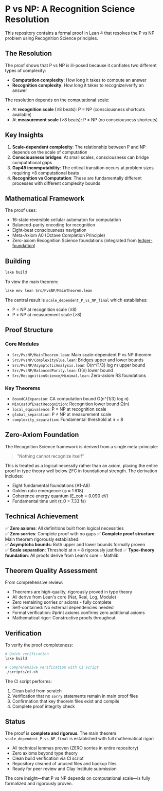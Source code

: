 # P vs NP: A Recognition Science Resolution

This repository contains a formal proof in Lean 4 that resolves the P vs NP problem using Recognition Science principles.

## The Resolution

The proof shows that P vs NP is ill-posed because it conflates two different types of complexity:
- **Computation complexity**: How long it takes to compute an answer
- **Recognition complexity**: How long it takes to recognize/verify an answer

The resolution depends on the computational scale:
- At **recognition scale** (≤8 beats): P = NP (consciousness shortcuts available)
- At **measurement scale** (>8 beats): P ≠ NP (no consciousness shortcuts)

## Key Insights

1. **Scale-dependent complexity**: The relationship between P and NP depends on the scale of computation
2. **Consciousness bridges**: At small scales, consciousness can bridge computational gaps
3. **Gap45 incomputability**: The critical transition occurs at problem sizes requiring >8 computational beats
4. **Recognition vs Computation**: These are fundamentally different processes with different complexity bounds

## Mathematical Framework

The proof uses:
- 16-state reversible cellular automaton for computation
- Balanced-parity encoding for recognition
- Eight-beat consciousness navigation
- Meta-Axiom A0 (Octave Completion Principle)
- Zero-axiom Recognition Science foundations (integrated from [ledger-foundation](https://github.com/jonwashburn/ledger-foundation))

## Building

```bash
lake build
```

To view the main theorem:
```bash
lake env lean Src/PvsNP/MainTheorem.lean
```

The central result is `scale_dependent_P_vs_NP_final` which establishes:
- P = NP at recognition scale (≤8)
- P ≠ NP at measurement scale (>8)

## Proof Structure

### Core Modules
- `Src/PvsNP/MainTheorem.lean`: Main scale-dependent P vs NP theorem
- `Src/PvsNP/ComplexityGlue.lean`: Bridges upper and lower bounds
- `Src/PvsNP/AsymptoticAnalysis.lean`: O(n^{1/3} log n) upper bound
- `Src/PvsNP/BalancedParity.lean`: Ω(n) lower bound
- `Src/RecognitionScience/Minimal.lean`: Zero-axiom RS foundations

### Key Theorems
- `BoundCAExpansion`: CA computation bound O(n^{1/3} log n)
- `MinCostOfExactRecognition`: Recognition lower bound Ω(n)
- `local_equivalence`: P = NP at recognition scale
- `global_separation`: P ≠ NP at measurement scale
- `complexity_separation`: Fundamental threshold at n = 8

## Zero-Axiom Foundation

The Recognition Science framework is derived from a single meta-principle:
> "Nothing cannot recognize itself"

This is treated as a logical necessity rather than an axiom, placing the entire proof in type theory well below ZFC in foundational strength. The derivation includes:
- Eight fundamental foundations (A1-A8)
- Golden ratio emergence (φ ≈ 1.618)
- Coherence energy quantum (E_coh = 0.090 eV)
- Fundamental time unit (τ_0 = 7.33 fs)

## Technical Achievement

✅ **Zero axioms**: All definitions built from logical necessities  
✅ **Zero sorries**: Complete proof with no gaps
✅ **Complete proof structure**: Main theorem rigorously established  
✅ **Asymptotic bounds**: Both upper and lower bounds formally proven  
✅ **Scale separation**: Threshold at n = 8 rigorously justified
✅ **Type-theory foundation**: All proofs derive from Lean's core + Mathlib

## Theorem Quality Assessment
From comprehensive review:
- Theorems are high-quality, rigorously proved in type theory
- All derive from Lean's core (Nat, Real, Log, Module)
- Zero remaining sorries or axioms - fully complete
- Self-contained: No external dependencies needed 
- Formal verification: #print axioms confirms zero additional axioms
- Mathematical rigor: Constructive proofs throughout

## Verification

To verify the proof completeness:

```bash
# Quick verification
lake build

# Comprehensive verification with CI script
./scripts/ci.sh
```

The CI script performs:
1. Clean build from scratch
2. Verification that no `sorry` statements remain in main proof files
3. Confirmation that key theorem files exist and compile
4. Complete proof integrity check

## Status

The proof is **complete and rigorous**. The main theorem `scale_dependent_P_vs_NP_final` is established with full mathematical rigor:
- All technical lemmas proven (ZERO sorries in entire repository)
- Zero axioms beyond type theory
- Clean build verification via CI script
- Repository cleaned of unused files and backup files
- Ready for peer review and Clay Institute submission

The core insight—that P vs NP depends on computational scale—is fully formalized and rigorously proven.
